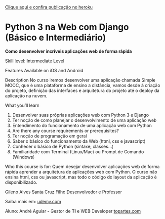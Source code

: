 [Clique aqui e confira publicação no heroku](https://top-simplemooc.herokuapp.com/)
# Python 3 na Web com Django (Básico e Intermediário)
<b>Como desenvolver incríveis aplicações web de forma rápida</b>

Skill level: Intermediate Level

Features
Available on iOS and Android

Description
No curso iremos desenvolver uma aplicação chamada Simple MOOC, que é uma plataforma de ensino a distância, vamos desde &agrave; criação do projeto, definição das interfaces e arquitetura do projeto até o deploy da aplicação na nuvem.

What you’ll learn
<ol>
<li>Desenvolver suas próprias aplicações web com Python 3 e Django</li>
<li>Ter noção de como planejar o desenvolvimento de uma aplicação web</li>
<li>Entendimento do funcionamento de uma aplicação web com Python</li>
<li>Are there any course requirements or prerequisites?</li>
<li>Ter noção de programação em geral</li>
<li>Saber o básico do funcionamento da Web (html, css e javascript)</li>
<li>Conhecer o básico de Python (sintaxe, classes...)</li>
<li>Familiaridade com Terminal (Linux/Mac) ou Prompt de Comando (Windows)</li>
</ol>

Who this course is for:
Quem desejar desenvolver aplicações web de forma rápida aprender a arquitetura de aplicações web com Python. O curso não ensina html, css ou javascript, mas todo o código do layout da aplicação é disponibilizado.

Gileno Alves Santa Cruz Filho
Desenvolvedor e Professor

Saiba mais em: [udemy.com](https://www.udemy.com/course/python-3-na-web-com-django-basico-intermediario)

Aluno: André Aguiar - Gestor de TI e WEB Developer
[topartes.com](topartes.com)

